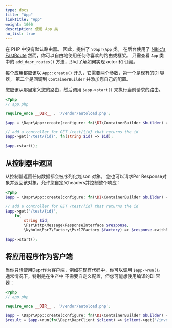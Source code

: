 ```yaml
---
type: docs
title: "App"
linkTitle: "App"
weight: 1000
description: 使用 App 类
no_list: true
---
```


在 PHP 中没有默认路由器。 因此，提供了 `\Dapr\App` 类。 在后台使用了 [Nikic's FastRoute](https://github.com/nikic/FastRoute) 然而，你可以自由地使用任何你喜欢的路由或框架。 只需查看 `App` 类中的 `add_dapr_routes()` 方法，即可了解如何实现 actor 和 订阅。

每个应用都应该以 `App::create()` 开头，它需要两个参数，第一个是现有的DI 容器， 第二个是回调到 `ContainerBuilder` 并添加您自己的配置。

您应该从那里定义您的路由，然后调用 `$app->start()` 来执行当前请求的路由。


```php
<?php
// app.php

require_once __DIR__ . '/vendor/autoload.php';

$app = \Dapr\App::create(configure: fn(\DI\ContainerBuilder $builder) => $builder->addDefinitions('config.php'));

// add a controller for GET /test/{id} that returns the id
$app->get('/test/{id}', fn(string $id) => $id);

$app->start();
```

## 从控制器中返回

从控制器返回任何数据都会被序列化为json 对象。 您也可以请求Psr Response对象并返回该对象，允许您自定义headers并控制整个响应：

```php
<?php
$app = \Dapr\App::create(configure: fn(\DI\ContainerBuilder $builder) => $builder->addDefinitions('config.php'));

// add a controller for GET /test/{id} that returns the id
$app->get('/test/{id}', 
    fn(
        string $id, 
        \Psr\Http\Message\ResponseInterface $response, 
        \Nyholm\Psr7\Factory\Psr17Factory $factory) => $response->withBody($factory->createStream($id)));

$app->start();
```

## 将应用程序作为客户端

当你只想使用Dapr作为客户端，例如在现有代码中，你可以调用 `$app->run()`。 通常情况下，特别是在生产中 不需要自定义配置，但您可能想使用编译的DI 容器：

```php
<?php
// app.php

require_once __DIR__ . '/vendor/autoload.php';

$app = \Dapr\App::create(configure: fn(\DI\ContainerBuilder $builder) => $builder->enableCompilation(__DIR__));
$result = $app->run(fn(\Dapr\DaprClient $client) => $client->get('/invoke/other-app/method/my-method'));
```

